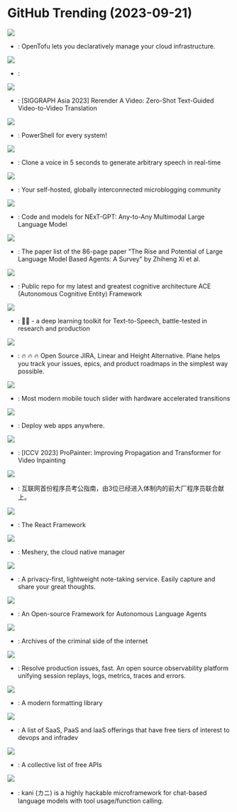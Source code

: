 # GitHub Trending (2023-09-21)

![](https://img.shields.io/badge/Go-New%201-green?style=flat-square&logo=appveyor)
- [](https://github.comundefined): OpenTofu lets you declaratively manage your cloud infrastructure.

![](https://img.shields.io/badge/Python-New%20157-green?style=flat-square&logo=appveyor)
- [](https://github.comundefined): 

![](https://img.shields.io/badge/Jupyter%20Notebook-New%20660-green?style=flat-square&logo=appveyor)
- [](https://github.comundefined): [SIGGRAPH Asia 2023] Rerender A Video: Zero-Shot Text-Guided Video-to-Video Translation

![](https://img.shields.io/badge/C%23-New%2020-green?style=flat-square&logo=appveyor)
- [](https://github.comundefined): PowerShell for every system!

![](https://img.shields.io/badge/Python-New%20467-green?style=flat-square&logo=appveyor)
- [](https://github.comundefined): Clone a voice in 5 seconds to generate arbitrary speech in real-time

![](https://img.shields.io/badge/Ruby-New%2086-green?style=flat-square&logo=appveyor)
- [](https://github.comundefined): Your self-hosted, globally interconnected microblogging community

![](https://img.shields.io/badge/Python-New%20301-green?style=flat-square&logo=appveyor)
- [](https://github.comundefined): Code and models for NExT-GPT: Any-to-Any Multimodal Large Language Model

![](https://img.shields.io/badge/none-New%20506-green?style=flat-square&logo=appveyor)
- [](https://github.comundefined): The paper list of the 86-page paper "The Rise and Potential of Large Language Model Based Agents: A Survey" by Zhiheng Xi et al.

![](https://img.shields.io/badge/none-New%2089-green?style=flat-square&logo=appveyor)
- [](https://github.comundefined): Public repo for my latest and greatest cognitive architecture ACE (Autonomous Cognitive Entity) Framework

![](https://img.shields.io/badge/Python-New%20226-green?style=flat-square&logo=appveyor)
- [](https://github.comundefined): 🐸💬 - a deep learning toolkit for Text-to-Speech, battle-tested in research and production

![](https://img.shields.io/badge/TypeScript-New%20316-green?style=flat-square&logo=appveyor)
- [](https://github.comundefined): 🔥 🔥 🔥 Open Source JIRA, Linear and Height Alternative. Plane helps you track your issues, epics, and product roadmaps in the simplest way possible.

![](https://img.shields.io/badge/JavaScript-New%2020-green?style=flat-square&logo=appveyor)
- [](https://github.comundefined): Most modern mobile touch slider with hardware accelerated transitions

![](https://img.shields.io/badge/Ruby-New%20216-green?style=flat-square&logo=appveyor)
- [](https://github.comundefined): Deploy web apps anywhere.

![](https://img.shields.io/badge/Python-New%20152-green?style=flat-square&logo=appveyor)
- [](https://github.comundefined): [ICCV 2023] ProPainter: Improving Propagation and Transformer for Video Inpainting

![](https://img.shields.io/badge/none-New%2054-green?style=flat-square&logo=appveyor)
- [](https://github.comundefined): 互联网首份程序员考公指南，由3位已经进入体制内的前大厂程序员联合献上。

![](https://img.shields.io/badge/JavaScript-New%20183-green?style=flat-square&logo=appveyor)
- [](https://github.comundefined): The React Framework

![](https://img.shields.io/badge/Go-New%20185-green?style=flat-square&logo=appveyor)
- [](https://github.comundefined): Meshery, the cloud native manager

![](https://img.shields.io/badge/Go-New%2044-green?style=flat-square&logo=appveyor)
- [](https://github.comundefined): A privacy-first, lightweight note-taking service. Easily capture and share your great thoughts.

![](https://img.shields.io/badge/Python-New%20324-green?style=flat-square&logo=appveyor)
- [](https://github.comundefined): An Open-source Framework for Autonomous Language Agents

![](https://img.shields.io/badge/PHP-New%2065-green?style=flat-square&logo=appveyor)
- [](https://github.comundefined): Archives of the criminal side of the internet

![](https://img.shields.io/badge/TypeScript-New%201-green?style=flat-square&logo=appveyor)
- [](https://github.comundefined): Resolve production issues, fast. An open source observability platform unifying session replays, logs, metrics, traces and errors.

![](https://img.shields.io/badge/C%2B%2B-New%2096-green?style=flat-square&logo=appveyor)
- [](https://github.comundefined): A modern formatting library

![](https://img.shields.io/badge/HTML-New%20277-green?style=flat-square&logo=appveyor)
- [](https://github.comundefined): A list of SaaS, PaaS and IaaS offerings that have free tiers of interest to devops and infradev

![](https://img.shields.io/badge/Python-New%20137-green?style=flat-square&logo=appveyor)
- [](https://github.comundefined): A collective list of free APIs

![](https://img.shields.io/badge/Python-New%2016-green?style=flat-square&logo=appveyor)
- [](https://github.comundefined): kani (カニ) is a highly hackable microframework for chat-based language models with tool usage/function calling.

